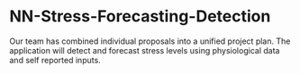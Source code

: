 # NN-Stress-Forecasting-Detection
Our team has combined individual proposals into a unified project plan. The application will detect and forecast stress levels using physiological data and self reported inputs.
